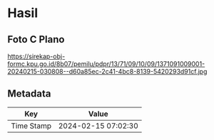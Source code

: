 # Hasil

## Foto C Plano

https://sirekap-obj-formc.kpu.go.id/8b07/pemilu/pdpr/13/71/09/10/09/1371091009001-20240215-030808--d60a85ec-2c41-4bc8-8139-5420293d91cf.jpg


## Metadata

| Key        | Value               |
| ---------- | ------------------- |
| Time Stamp | 2024-02-15 07:02:30 |



